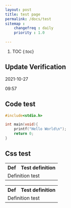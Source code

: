 ```yaml
---
layout: post
title: test page
permalink: /docs/test
sitemap : 
    changefreq : daily 
    priority : 1.0
    
---
```


1. TOC
{:toc}

## Update Verification

2021-10-27

09:57

## Code test

```c
#include<stdio.h>

int main(void){
    printf("Hello World\n");
    return 0;
}
```

## Css test


<table>
<tr>
<th id="math" class="definition">Def</th>
<th>Test definition</th>
</tr>
<tr><td colspan="2"> Definition test </td></tr>
</table>

<table>
<tr>
<th id="math" class="axiom">Def</th>
<th>Test definition</th>
</tr>
<tr><td colspan="2"> Definition test </td></tr>
</table>

